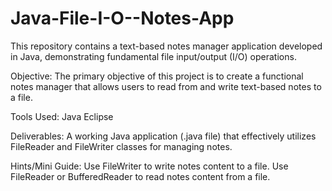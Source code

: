 # Java-File-I-O--Notes-App


This repository contains a text-based notes manager application developed in Java, demonstrating fundamental file input/output (I/O) operations. 

Objective:
The primary objective of this project is to create a functional notes manager that allows users to read from and write text-based notes to a file.

Tools Used: 
Java
Eclipse

Deliverables:
A working Java application (.java file) that effectively utilizes FileReader and FileWriter classes for managing notes. 

Hints/Mini Guide: 
Use FileWriter to write notes content to a file.
Use FileReader or BufferedReader to read notes content from a file.

